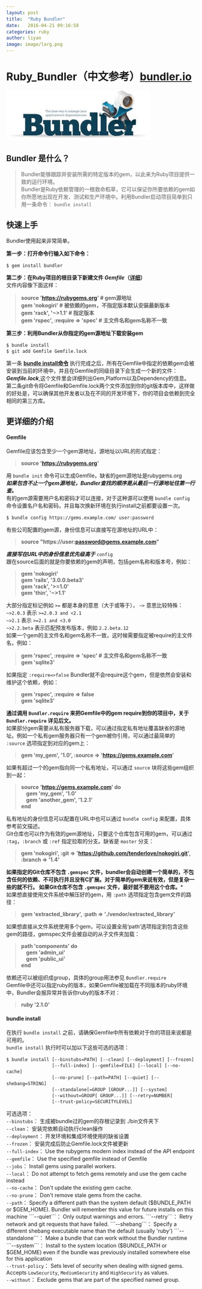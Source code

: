 ```yaml
---  
layout: post  
title:  "Ruby Bundler"  
date:   2016-04-21 09:16:58  
categories: ruby
author: liyan  
image: image/larg.png  
--- 
```


# Ruby_Bundler（中文参考）[bundler.io](http://www.bundler.io)
![](image/bundlerlogo.jpeg)

## Bundler 是什么？
> Bundler能够跟踪并安装所需的特定版本的gem，以此来为Ruby项目提供一致的运行环境。  
> Bundler是Ruby依赖管理的一根救命稻草，它可以保证你所要依赖的gem如你所愿地出现在开发、测试和生产环境中。利用Bundler启动项目简单到只用一条命令： ``` bundle install ```  


## 快速上手
Bundler使用起来非常简单。  

**第一步：打开命令行输入如下命令：**  
```
$ gem install bundler
```  

**第二步：在Ruby项目的根目录下新建文件 _Gemfile_（[详细](#gemfile)）**  
文件内容像下面这样：  
> **source 'https://rubygems.org'  \# gem源地址  
gem 'nokogiri'                     \# 被依赖的gem，不指定版本默认安装最新版本  
gem 'rack', '~>1.1'                \# 指定版本  
gem 'rspec', :require => 'spec'    \# 主文件名和gem名称不一致**  

**第三步：利用Bundler从你指定的gem源地址下载安装gem**  
```
$ bundle install  
$ git add Gemfile Gemfile.lock
```  

第一条 **[bundle install命令](#bundle-install)** 执行完成之后，所有在Gemfile中指定的依赖gem会被安装到当前的环境中，并且在Gemfile的同级目录下会生成一个新的文件： **_Gemfile.lock_**,这个文件里会详细列出Gem,Platform以及Dependency的信息。  
第二条git命令将Gemfile和Gemfile.lock两个文件添加到你的git版本库中，这样做的好处是，可以确保其他开发者以及在不同的开发环境下，你的项目会依赖到完全相同的第三方库。  

## 更详细的介绍

#### Gemfile  

Gemfile应该包含至少一个gem源地址，源地址以URL的形式指定：  
> **source 'https://rubygems.org'**  

用 ```bundle init``` 命令可以生成Gemfile，缺省的gem源地址是rubygems.org  
**_如果包含不止一个gem源地址，Bundler查找的顺序是从最后一行源地址往第一行查。_**  
有的gem源需要用户名和密码才可以连接，对于这种源可以使用 ```bundle config``` 命令设置名户名和密码，并且每次换新环境在执行install之前都要设置一次。 
```
$ bundle config https://gems.example.com/ user:password
```  

有些公司配置的gem源，身份信息可以直接写在源地址的URL中：  
> **source "https://user:password@gems.example.com"**  

**_直接写在URL中的身份信息优先级高于_** ```config```  
跟在source后面的就是你要依赖的gem的声明，包括gem名称和版本号，例如：
> **gem 'nokogiri'  
    gem 'rails', '3.0.0.beta3'  
    gem 'rack',  '>=1.0'  
    gem 'thin',  '~>1.1'**  

大部分指定标记例如 ```>=``` 都是本身的意思（大于或等于）， ```~>``` 意思比较特殊：  
```~>2.0.3``` 表示 ```>=2.0.3 and <2.1```  
```~>2.1``` 表示 ```>=2.1 and <3.0```  
```~>2.2.beta``` 表示匹配预发布版本，例如 ```2.2.beta.12```  
如果一个gem的主文件名和gem名称不一致，这时候需要指定被require的主文件名，例如：  
> **gem 'rspec', :require => 'spec' \# 主文件名和gem名称不一致  
    gem 'sqlite3'**  
    
如果指定 ```:require=>false``` Bundler就不会require这个gem，但是依然会安装和维护这个依赖，例如：  
> **gem 'rspec', :require => false  
    gem 'sqlite3'**  
    
**通过调用 ```Bundler.require``` 来把Gemfile中的gem require到你的项目中，关于 ```Bundler.require``` 详见后文。**  
如果部分gem需要从私有服务器下载，可以通过指定私有地址覆盖缺省的源地址。例如一个私有gem服务器只有一个gem被你引用，可以通过最简单的 ```:source``` 选项指定到对应的gem上：  
> **gem 'my_gem', '1.0', :source => 'https://gems.example.com'**  

如果有超过一个的gem指向同一个私有地址，可以通过 ```source``` 块将这些gem组织到一起：  
> **source 'https://gems.example.com' do  
       &nbsp;&nbsp;&nbsp;&nbsp;gem 'my_gem', '1.0'  
       &nbsp;&nbsp;&nbsp;&nbsp;gem 'another_gem', '1.2.1'  
    end**  
    
私有地址的身份信息可以配置在URL中也可以通过 ```bundle config``` 来配置，具体参考前文描述。  
Git仓库也可以作为有效的gem源地址，只要这个仓库包含可用的gem，可以通过 ```:tag```，```:branch``` 或 ```:ref``` 指定拉取的分支。缺省是 ```master``` 分支：  
> **gem 'nokogiri', :git => 'https://github.com/tenderlove/nokogiri.git', :branch => '1.4'**  

**如果指定的Git仓库不包含 ```.gemspec``` 文件，bundler会自动创建一个简单的，不包含任何的依赖、不可执行并且没有C扩展。对于简单的gem来说有效，但是复杂一些的就不行。
如果Git仓库不包含 ```.gemspec``` 文件，最好就不要用这个仓库。***  
如果想直接使用文件系统中解压好的gem，用 ```:path``` 选项指定包含gem文件的路径：  
> **gem 'extracted_library', :path => './vendor/extracted_library'**  

如果想直接从文件系统使用多个gem，可以设置全局‘path’选项指定到包含这些gem的路径，gemspec文件会被自动的从子文件夹加载：  
> **path 'components' do  
      &nbsp;&nbsp;&nbsp;&nbsp;gem 'admin_ui'  
      &nbsp;&nbsp;&nbsp;&nbsp;gem 'public_ui'  
    end**  

依赖还可以被组织成group，具体的group用法参见 ```Bundler.require```  
Gemfile中还可以指定ruby的版本，如果Gemfile被加载在不同版本的ruby环境中，Bundler会报异常并告诉你ruby的版本不对：  
> **ruby '2.1.0'**  

#### bundle install
在执行 ```bundle install``` 之前，请确保Gemfile中所有依赖对于你的项目来说都是可用的。  
```bundle install``` 执行时可以加以下这些可选的选项：  
```
$ bundle install [--binstubs=PATH] [--clean] [--deployment] [--frozen]  
                 [--full-index] [--gemfile=FILE] [--local] [--no-cache]  
                 [--no-prune] [--path=PATH] [--quiet] [--shebang=STRING]  
                 [--standalone[=GROUP [GROUP...]] [--system]  
                 [--without=GROUP[ GROUP...]] [--retry=NUMBER]  
                 [--trust-policy=SECURITYLEVEL]  
```  
可选选项：  
```--binstubs```： 生成被bundle过的gem的存根记录到 ./bin文件夹下  
```--clean```： 安装完依赖自动执行clean操作  
```--deployment```： 开发环境和集成环境使用的缺省设置  
```--frozen```： 安装完成后防止Gemfile.lock文件被更新  
```--full-index```： Use the rubygems modern index instead of the API endpoint  
```--gemfile```： Use the specified gemfile instead of Gemfile  
```--jobs```：  Install gems using parallel workers.  
```--local```： Do not attempt to fetch gems remotely and use the gem cache instead  
```--no-cache```： Don't update the existing gem cache.  
```--no-prune```： Don't remove stale gems from the cache.  
```--path```： Specify a different path than the system default ($BUNDLE_PATH or $GEM_HOME). Bundler will remember this value for future installs on this machine  
```--quiet```： Only output warnings and errors.  
```--retry```： Retry network and git requests that have failed.  
```--shebang```： Specify a different shebang executable name than the default (usually 'ruby')  
```--standalone```： Make a bundle that can work without the Bundler runtime  
```--system```： Install to the system location ($BUNDLE_PATH or $GEM_HOME) even if the bundle was previously installed somewhere else for this application  
```--trust-policy```： Sets level of security when dealing with signed gems. Accepts `LowSecurity`, `MediumSecurity` and `HighSecurity` as values.  
```--without```： Exclude gems that are part of the specified named group.  



